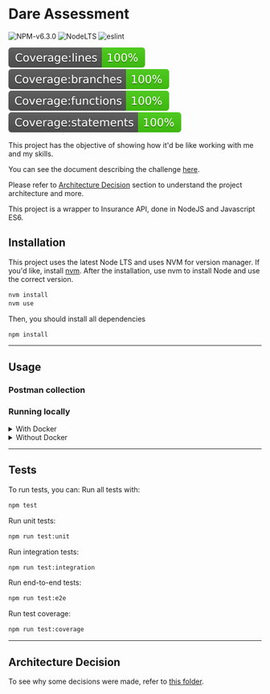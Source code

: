 # Dare Assessment
![NPM-v6.3.0](https://img.shields.io/badge/npm-v6.3.0-blue)
![NodeLTS](https://img.shields.io/badge/node--lts%40latest-%3E%3D%2014.17.0-brightgreen)
![eslint](https://img.shields.io/badge/eslint--config--airbnb--base-%5E14.2.1-blue)


![coverage](./coverage/badge-lines.svg)
![coverage2](./coverage/badge-branches.svg)
![coverage3](./coverage/badge-functions.svg)
![coverage](./coverage/badge-statements.svg)

This project has the objective of showing how it'd be like working with me and my skills.

You can see the document describing the challenge [here](./doc/challenge/assessment.md). 

Please refer to [Architecture Decision](#decisions) section to understand the project architecture and more.

This project is a wrapper to Insurance API, done in NodeJS and Javascript ES6.

## Installation
This project uses the latest Node LTS and uses NVM for version manager.
If you'd like, install [nvm](https://github.com/nvm-sh/nvm).
After the installation, use nvm to install Node and use the correct version.

```bash
nvm install
nvm use
```

Then, you should install all dependencies
```bash
npm install
```

---
## Usage
### Postman collection

### Running locally
<details>
  <summary>With Docker</summary>
  
</details>

<details>
  <summary>Without Docker</summary>
  
</details>

---

## Tests
To run tests, you can:
Run all tests with:
```bash
npm test
```

Run unit tests:
```bash
npm run test:unit
```

Run integration tests:
```bash
npm run test:integration
```

Run end-to-end tests:
```bash
npm run test:e2e
```

Run test coverage:
```bash
npm run test:coverage
```

---
## <a name="decisions" style="text-decoration: inherit;color: inherit; cursor: auto;">Architecture Decision</a>
To see why some decisions were made, refer to [this folder](./doc/architecture/decisions/).